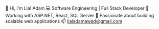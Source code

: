 👋 Hi, I’m Lial Adam
💻 Software Engineering  | Full Stack Developer
💼 Working with ASP.NET, React, SQL Server
🚀 Passionate about building scalable web applications
📫 lialadamawad@gmail.com

